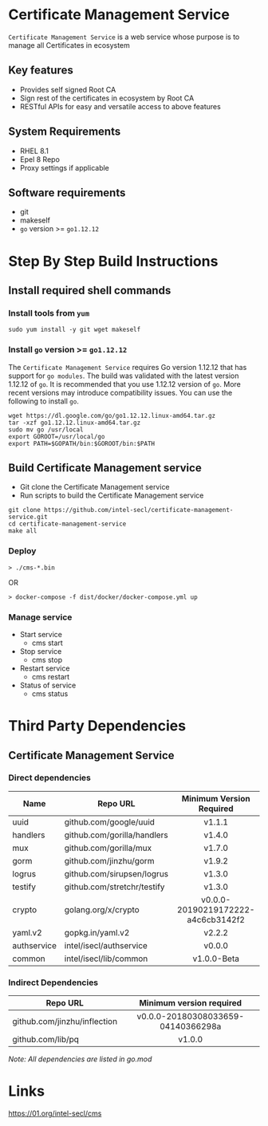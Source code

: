 # Certificate Management Service

`Certificate Management Service` is a web service whose purpose is to manage all Certificates in ecosystem

## Key features
- Provides self signed Root CA
- Sign rest of the certificates in ecosystem by Root CA
- RESTful APIs for easy and versatile access to above features

## System Requirements
- RHEL 8.1
- Epel 8 Repo
- Proxy settings if applicable

## Software requirements
- git
- makeself
- `go` version >= `go1.12.12`

# Step By Step Build Instructions

## Install required shell commands

### Install tools from `yum`
```shell
sudo yum install -y git wget makeself
```

### Install `go` version >= `go1.12.12`
The `Certificate Management Service` requires Go version 1.12.12 that has support for `go modules`. The build was validated with the latest version 1.12.12 of `go`. It is recommended that you use 1.12.12 version of `go`. More recent versions may introduce compatibility issues. You can use the following to install `go`.
```shell
wget https://dl.google.com/go/go1.12.12.linux-amd64.tar.gz
tar -xzf go1.12.12.linux-amd64.tar.gz
sudo mv go /usr/local
export GOROOT=/usr/local/go
export PATH=$GOPATH/bin:$GOROOT/bin:$PATH
```

## Build Certificate Management service

- Git clone the Certificate Management service
- Run scripts to build the Certificate Management service

```shell
git clone https://github.com/intel-secl/certificate-management-service.git
cd certificate-management-service
make all
```

### Deploy
```console
> ./cms-*.bin
```

OR

```console
> docker-compose -f dist/docker/docker-compose.yml up
```

### Manage service
* Start service
    * cms start
* Stop service
    * cms stop
* Restart service
    * cms restart
* Status of service
    * cms status

# Third Party Dependencies

## Certificate Management Service

### Direct dependencies

| Name        | Repo URL                    | Minimum Version Required           |
| ----------- | --------------------------- | :--------------------------------: |
| uuid        | github.com/google/uuid      | v1.1.1                             |
| handlers    | github.com/gorilla/handlers | v1.4.0                             |
| mux         | github.com/gorilla/mux      | v1.7.0                             |
| gorm        | github.com/jinzhu/gorm      | v1.9.2                             |
| logrus      | github.com/sirupsen/logrus  | v1.3.0                             |
| testify     | github.com/stretchr/testify | v1.3.0                             |
| crypto      | golang.org/x/crypto         | v0.0.0-20190219172222-a4c6cb3142f2 |
| yaml.v2     | gopkg.in/yaml.v2            | v2.2.2                             |
| authservice | intel/isecl/authservice     | v0.0.0	                         |
| common      | intel/isecl/lib/common      | v1.0.0-Beta                        |

### Indirect Dependencies

| Repo URL                     | Minimum version required           |
| -----------------------------| :--------------------------------: |
| github.com/jinzhu/inflection | v0.0.0-20180308033659-04140366298a |
| github.com/lib/pq            | v1.0.0                             |

*Note: All dependencies are listed in go.mod*

# Links
https://01.org/intel-secl/cms
